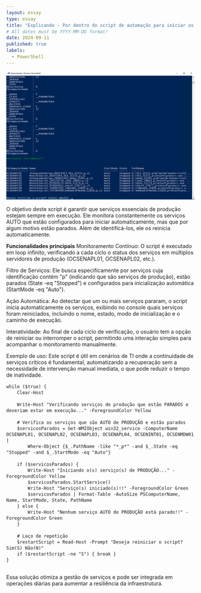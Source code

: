 ```yaml
---
layout: essay
type: essay
title: "Explicando - Por dentro do script de automação para iniciar os serviços de produção do ambiente Cloud"
# All dates must be YYYY-MM-DD format!
date: 2024-09-11
published: true
labels:
  - PowerShell
---
```


<img class="img-fluid" src="../img/inicia-services.png">

O objetivo deste script é garantir que serviços essenciais de produção estejam sempre em execução. Ele monitora constantemente os serviços AUTO que estão configurados para iniciar automaticamente, mas que por algum motivo estão parados. Além de identificá-los, ele os reinicia automaticamente.

<b>Funcionalidades principais</b>
Monitoramento Contínuo: O script é executado em loop infinito, verificando a cada ciclo o status dos serviços em múltiplos servidores de produção (OCSENAPL01, OCSENAPL02, etc.).

Filtro de Serviços: Ele busca especificamente por serviços cuja identificação contém "p" (indicando que são serviços de produção), estão parados (State -eq "Stopped") e configurados para inicialização automática (StartMode -eq "Auto").

Ação Automática: Ao detectar que um ou mais serviços pararam, o script inicia automaticamente os serviços, exibindo no console quais serviços foram reiniciados, incluindo o nome, estado, modo de inicialização e o caminho de execução.

Interatividade: Ao final de cada ciclo de verificação, o usuário tem a opção de reiniciar ou interromper o script, permitindo uma interação simples para acompanhar o monitoramento manualmente.

Exemplo de uso:
Este script é útil em cenários de TI onde a continuidade de serviços críticos é fundamental, automatizando a recuperação sem a necessidade de intervenção manual imediata, o que pode reduzir o tempo de inatividade.

```
while ($true) {
    Clear-Host

    Write-Host "Verificando serviços de produção que estão PARADOS e deveriam estar em execução..." -ForegroundColor Yellow

    # Verifica os serviços que são AUTO de PRODUÇÃO e estão parados
    $servicosParados = Get-WMIObject win32_service -ComputerName OCSENAPL01, OCSENAPL02, OCSENAPL03, OCSENAPL04, OCSENINT01, OCSENMDW01 |
        Where-Object {$_.PathName -like "*_p*" -and $_.State -eq "Stopped" -and $_.StartMode -eq "Auto"}

    if ($servicosParados) {
        Write-Host "Iniciando o(s) serviço(s) de PRODUÇÃO..." -ForegroundColor Yellow
        $servicosParados.StartService()
        Write-Host "Serviço(s) iniciado(s)!!" -ForegroundColor Green
        $servicosParados | Format-Table -AutoSize PSComputerName, Name, StartMode, State, PathName
    } else {
        Write-Host "Nenhum serviço AUTO de PRODUÇÃO está parado!!" -ForegroundColor Green
    }

    # Laço de repetição
    $restartScript = Read-Host -Prompt "Deseja reiniciar o script? Sim(S) Não(N)"
    if ($restartScript -ne "S") { break }
}


```

Essa solução otimiza a gestão de serviços e pode ser integrada em operações diárias para aumentar a resiliência da infraestrutura.

